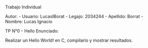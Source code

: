 Trabajo Individual

Autor:
    - Usuario: LucasIBorat
    - Legajo: 2034244
    - Apellido: Borrat
    - Nombre: Lucas Ignacio
    
TP N°0 - Hello
Enunciado:

Realizar un Hello World! en C, compilarlo y mostrar resultados.
